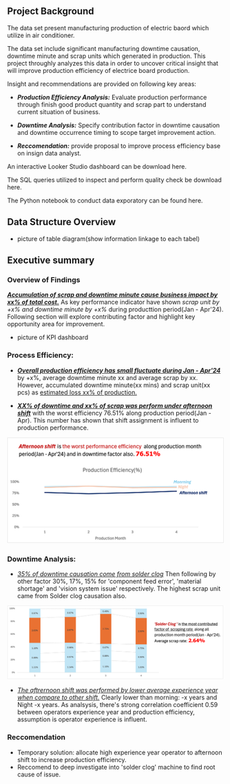 ## Project Background

The data set present manufacturing production of electric baord which utilize in air conditioner.

The data set include significant manufacturing downtime causation, downtime minute and scrap units which generated in production. This project throughly analyzes this data in order to uncover critical insight that will improve production efficiency of electrice board production.

Insight and recommendations are provided on following key areas:
- _**Production Efficiency Analysis:**_ Evaluate production performance through finish good product quantity and scrap part to understand current situation of business.
  
- _**Downtime Analysis:**_ Specify contribution factor in downtime causation and downtime occurrence timing to scope target improvement action.
  
- _**Reccomendation:**_ provide proposal to improve process efficiency base on insign data analyst. 
  
An interactive Looker Studio dashboard can be download here.

The SQL queries utilized to inspect and perform quality check be download here.

The Python notebook to conduct data exporatory can be found here.


## Data Structure Overview
- picture of table diagram(show information linkage to each tabel)

## Executive summary
### Overview of Findings

<ins>**_Accumulation of scrap and downtime minute cause business impact by xx% of total cost._**</ins>
As key performance indicator have shown _scrap unit by +x% and downtime minute by +x%_ during producttion period(Jan - Apr'24). Following section will explore contributing factor and highlight key opportunity area for improvement.

- picture of KPI dashboard

### Process Efficiency:
- <ins>**_Overall production efficiency has small fluctuate during Jan - Apr'24_**</ins> by +x%, average downtime minute xx and average scrap by xx.
However, accumulated downtime minute(xx mins) and scrap unit(xx pcs) as <ins>estimated loss xx% of production.</ins>
  
- <ins>_**XX% of downtime and xx% of scrap was perform under afternoon shift**_</ins> with the worst efficiency 76.51% along production period(Jan - Apr). This number has shown that shift assignment is influent to production performance.

![Alternative text for the image](https://github.com/Pakawat2878/Manufacturing-Downtime-Analysis/blob/main/Eff_produciton_shift.png)


### Downtime Analysis:
-  <ins>_35% of downtime causation come from solder clog_</ins> Then following by other factor 30%, 17%, 15% for 'component feed error', 'material shortage' and 'vision system issue' respectively.
  The highest scrap unit came from Solder clog causation also.

![Alternative text for the image](https://github.com/Pakawat2878/Manufacturing-Downtime-Analysis/blob/main/Picture1.png)

- <ins>_The aftrernoon shift was performed by lower average experience year when compare to other shift._</ins> Clearly lower than morning: -x years and Night -x years. As analsysis, there's strong correlation coefficient 0.59 between operators experience year and production efficiency, assumption is operator experience is influent.


### Reccomendation
- Temporary solution: allocate high experience year operator to afternoon shift to increase production efficiency.
- Reccomend to deep investigate into 'solder clog' machine to find root cause of issue.



